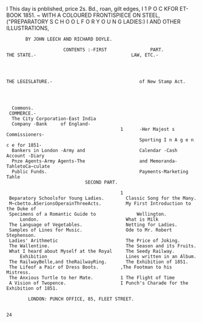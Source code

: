 I       This day is pnblished, price 2s. Bd., roan, gilt edges,                               I
1 P O C KFOR
         ET-BOOK
            1851.
                                                                                              ~
                WITH A COLOURED FRONTISPIECE ON STEEL,
      ("PREPARATORY S C H O O L F O R Y O U N G LADIES:)                                      I
                            AND OTHER ILLUSTRATIONS,

           BY JOHN LEECH AND RICHARD DOYLE.

                         CONTENTS :-FIRST                PART.
    THE STATE.-                                   LAW, ETC.-




    THE LEGISLATURE.-                                of New Stamp Act.




      Commons.
     COMMERCE.-
      The City Corporation-East India
      Company -Bank     of England-
                                              1      -Her Majest s Commissioners-
                                                     Sporting I n A g e n c e for 1851-
      Bankers in London -Army and                    Calendar -Cash Account -Diary
      Pnze Agents-Army Agents-The                    and Memoranda-TahletoCa~culate
      Public Funds.                                  Payments-Marketing Tahle
                                 SECOND PART.

                                              1
     Beparatory Schoolsfor Young Ladies.        Classic Song for the Many.
     M~cbetto.ASerionsOperainThreeActs.         My First Introduction to the Duke of
     Specimens of a Romantic Guide to               Wellington.
         London.                                What is Milk
     The Language of Vegetables.                Netting for Ladies.
     Samples of Lines for Music.                Ode to Mr. Robert Stephenson.
     Ladies' Arithmetic                         The Price of Joking.
     The Wallentine.                            The Season and its Fruits.
     What I heard about Myself at the Royal     The Seedy Railway.
         Exhibition                             Lines written in an Album.
     The RailwayBelle,and theRailwayRing.       The Exhibition of 1851.
     The Lifeof a Pair of Dress Boots.        ,The Footman to his Mistress.
     The Anxious Turtle to her Mate.          1 The Flight of Time
     A Vision of Twopence.                    I Punch's Charade for the Exhibition of 1851.

            LONDON: PUNCH OFFICE, 85, FLEET STREET.

                                                                                              24
